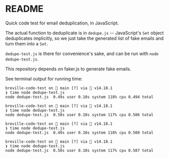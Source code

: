 # README #

Quick code test for email deduplication, in JavaScript.

The actual function to deduplicate is in `dedupe.js` -- JavaScript's `Set` object deduplicates implicitly, so we just take the generated list of fake emails and turn them into a `Set`.

`dedupe-test.js` is there for convenience's sake, and can be run with `node dedupe-test.js`.

This repository depends on faker.js to generate fake emails.

See terminal output for running time:
```
breville-code-test on  main [?] via  v14.18.1
❯ time node dedupe-test.js
node dedupe-test.js  0.49s user 0.10s system 118% cpu 0.494 total

breville-code-test on  main [?] via  v14.18.1
❯ time node dedupe-test.js
node dedupe-test.js  0.50s user 0.10s system 117% cpu 0.506 total

breville-code-test on  main [?] via  v14.18.1
❯ time node dedupe-test.js
node dedupe-test.js  0.49s user 0.10s system 118% cpu 0.500 total

breville-code-test on  main [?] via  v14.18.1
❯ time node dedupe-test.js
node dedupe-test.js  0.50s user 0.10s system 117% cpu 0.507 total
```
